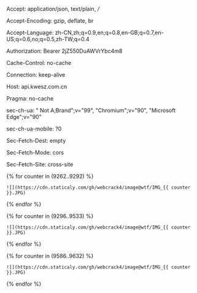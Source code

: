 
Accept: application/json, text/plain, */*

Accept-Encoding: gzip, deflate, br

Accept-Language: zh-CN,zh;q=0.9,en;q=0.8,en-GB;q=0.7,en-US;q=0.6,no;q=0.5,zh-TW;q=0.4

Authorization: Bearer 2jZ550DuAWVrYbc4m8

Cache-Control: no-cache

Connection: keep-alive

Host: api.kwesz.com.cn

Pragma: no-cache

sec-ch-ua: " Not A;Brand";v="99", "Chromium";v="90", "Microsoft Edge";v="90"

sec-ch-ua-mobile: ?0

Sec-Fetch-Dest: empty

Sec-Fetch-Mode: cors

Sec-Fetch-Site: cross-site

{% for counter in (9262..9292) %}
  <!-- the stuff to be done followed by an increase in the 'counter' variable -->
    ![](https://cdn.staticaly.com/gh/webcrack4/image@wtf/IMG_{{ counter }}.JPG)
{% endfor %}

{% for counter in (9296..9533) %}
  <!-- the stuff to be done followed by an increase in the 'counter' variable -->
    ![](https://cdn.staticaly.com/gh/webcrack4/image@wtf/IMG_{{ counter }}.JPG)
{% endfor %}


{% for counter in (9586..9632) %}
  <!-- the stuff to be done followed by an increase in the 'counter' variable -->
    ![](https://cdn.staticaly.com/gh/webcrack4/image@wtf/IMG_{{ counter }}.JPG)
{% endfor %}

